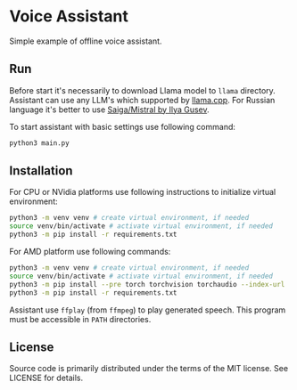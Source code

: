 # Voice Assistant

Simple example of offline voice assistant.

## Run

Before start it's necessarily to download Llama model to `llama` directory. Assistant can use any LLM's which
supported by [llama.cpp](https://github.com/ggerganov/llama.cpp). For Russian language it's better to use [Saiga/Mistral
by Ilya Gusev](https://huggingface.co/IlyaGusev/saiga_mistral_7b_gguf/tree/main).

To start assistant with basic settings use following command:

```bash
python3 main.py
```

## Installation

For CPU or NVidia platforms use following instructions to initialize virtual environment:

```bash
python3 -m venv venv # create virtual environment, if needed
source venv/bin/activate # activate virtual environment, if needed
python3 -m pip install -r requirements.txt
```

For AMD platform use following commands:

```bash
python3 -m venv venv # create virtual environment, if needed
source venv/bin/activate # activate virtual environment, if needed
python3 -m pip install --pre torch torchvision torchaudio --index-url 'https://download.pytorch.org/whl/nightly/rocm5.7/' 
python3 -m pip install -r requirements.txt
```

Assistant use `ffplay` (from `ffmpeg`) to play generated speech. This program must be accessible in `PATH` directories.

## License

Source code is primarily distributed under the terms of the MIT license. See LICENSE for details.
